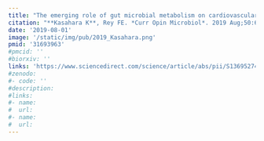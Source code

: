 ```yaml
---
title: "The emerging role of gut microbial metabolism on cardiovascular disease"
citation: "**Kasahara K**, Rey FE. *Curr Opin Microbiol*. 2019 Aug;50:64-70. doi: 10.1016/j.mib.2019.09.007."
date: '2019-08-01'
image: '/static/img/pub/2019_Kasahara.png'
pmid: '31693963'
#pmcid: ''
#biorxiv: ''
links: 'https://www.sciencedirect.com/science/article/abs/pii/S1369527419300529?via%3Dihub'
#zenodo: 
#- code: ''
#description: 
#links:
#- name: 
#  url: 
#- name:
#  url:
---
```

